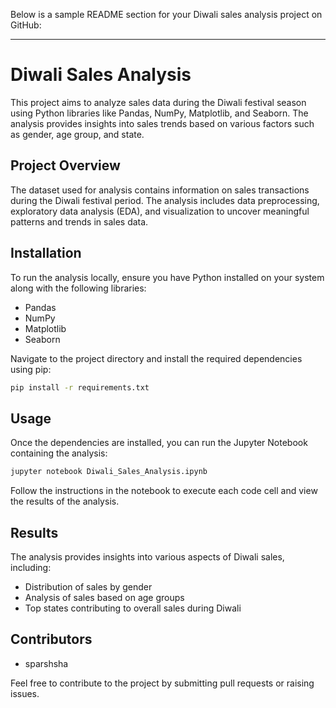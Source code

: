 Below is a sample README section for your Diwali sales analysis project on GitHub:

---

# Diwali Sales Analysis

This project aims to analyze sales data during the Diwali festival season using Python libraries like Pandas, NumPy, Matplotlib, and Seaborn. The analysis provides insights into sales trends based on various factors such as gender, age group, and state.

## Project Overview

The dataset used for analysis contains information on sales transactions during the Diwali festival period. The analysis includes data preprocessing, exploratory data analysis (EDA), and visualization to uncover meaningful patterns and trends in sales data.

## Installation

To run the analysis locally, ensure you have Python installed on your system along with the following libraries:

- Pandas
- NumPy
- Matplotlib
- Seaborn


Navigate to the project directory and install the required dependencies using pip:

```bash
pip install -r requirements.txt
```

## Usage

Once the dependencies are installed, you can run the Jupyter Notebook containing the analysis:

```bash
jupyter notebook Diwali_Sales_Analysis.ipynb
```

Follow the instructions in the notebook to execute each code cell and view the results of the analysis.

## Results

The analysis provides insights into various aspects of Diwali sales, including:

- Distribution of sales by gender
- Analysis of sales based on age groups
- Top states contributing to overall sales during Diwali

## Contributors

- sparshsha

Feel free to contribute to the project by submitting pull requests or raising issues.

